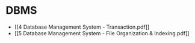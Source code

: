 # DBMS
- [[4 Database Management System - Transaction.pdf]]
- [[5 Database Management System - File Organization & Indexing.pdf]]
